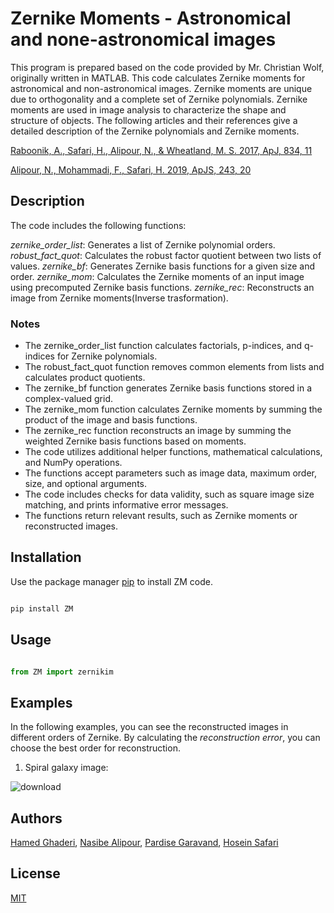# Zernike Moments - Astronomical and none-astronomical images

This program is prepared based on the code provided by Mr. Christian Wolf, originally written in MATLAB. This code calculates Zernike moments for astronomical and non-astronomical images. Zernike moments are unique due to orthogonality and a complete set of Zernike polynomials. Zernike moments are used in image analysis to characterize the shape and structure of objects. The following articles and their references give a detailed description of the Zernike polynomials and Zernike moments.

[Raboonik, A., Safari, H., Alipour, N., & Wheatland, M. S. 2017, ApJ, 834, 11](https://iopscience.iop.org/article/10.3847/1538-4357/834/1/11/meta)

[Alipour, N., Mohammadi, F., Safari, H. 2019, ApJS, 243, 20](https://iopscience.iop.org/article/10.3847/1538-4365/ab289b/meta)

## Description 

The code includes the following functions:

*zernike_order_list*: Generates a list of Zernike polynomial orders.
*robust_fact_quot*: Calculates the robust factor quotient between two lists of values.
*zernike_bf*: Generates Zernike basis functions for a given size and order.
*zernike_mom*: Calculates the Zernike moments of an input image using precomputed Zernike basis functions.
*zernike_rec*: Reconstructs an image from Zernike moments(Inverse trasformation).

### Notes

- The zernike_order_list function calculates factorials, p-indices, and q-indices for Zernike polynomials.
- The robust_fact_quot function removes common elements from lists and calculates product quotients.
- The zernike_bf function generates Zernike basis functions stored in a complex-valued grid.
- The zernike_mom function calculates Zernike moments by summing the product of the image and basis functions.
- The zernike_rec function reconstructs an image by summing the weighted Zernike basis functions based on moments.
- The code utilizes additional helper functions, mathematical calculations, and NumPy operations.
- The functions accept parameters such as image data, maximum order, size, and optional arguments.
- The code includes checks for data validity, such as square image size matching, and prints informative error messages.
- The functions return relevant results, such as Zernike moments or reconstructed images.

## Installation 

Use the package manager [pip](https://pip.pypa.io/en/stable/) to install ZM code.
 
```bash

pip install ZM

```

## Usage

```python

from ZM import zernikim

```


## Examples

In the following examples, you can see the reconstructed images in different orders of Zernike. By calculating the *reconstruction error*, you can choose the best order for reconstruction.
1. Spiral galaxy image:

![download](https://github.com/hmddev1/ZM/assets/53661111/3d7a6e46-0591-41c2-9b61-d5e56ab03ead)

## Authors

[Hamed Ghaderi](https://github.com/hmddev1), [Nasibe Alipour](https://scholar.google.com/citations?user=PfzZOI0AAAAJ&hl=en), [Pardise Garavand](https://www.linkedin.com/in/pardis-garavand-25b30527b/), [Hosein Safari](https://scholar.google.com/citations?user=nCc1FV8AAAAJ&hl=en)

## License
[MIT](https://choosealicense.com/licenses/mit/)
